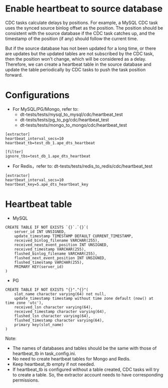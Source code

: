 # Enable heartbeat to source database

CDC tasks calculate delays by positions. For example, a MySQL CDC task uses the synced source binlog offset as the position. The position should be consistent with the source database if the CDC task catches up, and the timestamp of the position (if any) should follow the current time.

But if the source database has not been updated for a long time, or there are updates but the updated tables are not subscribed by the CDC task, then the position won't change, which will be considered as a delay. Therefore, we can create a heartbeat table in the source database and update the table periodically by CDC tasks to push the task position forward.

# Configurations

- For MySQL/PG/Mongo, refer to:
    - dt-tests/tests/mysql_to_mysql/cdc/heartbeat_test
    - dt-tests/tests/pg_to_pg/cdc/heartbeat_test
    - dt-tests/tests/mongo_to_mongo/cdc/heartbeat_test

```
[extractor]
heartbeat_interval_secs=10
heartbeat_tb=test_db_1.ape_dts_heartbeat

[filter]
ignore_tbs=test_db_1.ape_dts_heartbeat
```

- For Redis，refer to: dt-tests/tests/redis_to_redis/cdc/heartbeat_test
```
[extractor]
heartbeat_interval_secs=10
heartbeat_key=5.ape_dts_heartbeat_key
```

# Heartbeat table

- MySQL
```
CREATE TABLE IF NOT EXISTS `{}`.`{}`(
    server_id INT UNSIGNED,
    update_timestamp TIMESTAMP DEFAULT CURRENT_TIMESTAMP,
    received_binlog_filename VARCHAR(255),
    received_next_event_position INT UNSIGNED,
    received_timestamp VARCHAR(255),
    flushed_binlog_filename VARCHAR(255),
    flushed_next_event_position INT UNSIGNED,
    flushed_timestamp VARCHAR(255),
    PRIMARY KEY(server_id)
)
```

- PG
```
CREATE TABLE IF NOT EXISTS "{}"."{}"(
    slot_name character varying(64) not null,
    update_timestamp timestamp without time zone default (now() at time zone 'utc'),
    received_lsn character varying(64),
    received_timestamp character varying(64),
    flushed_lsn character varying(64),
    flushed_timestamp character varying(64),
    primary key(slot_name)
)
```

Note:
- The names of databases and tables should be the same with those of heartbeat_tb in task_config.ini.
- No need to create heartbeat tables for Mongo and Redis.
- Keep heartbeat_tb empty if not needed.
- If heartbeat_tb is configured without a table created, CDC tasks will try to create a table. So, the extractor account needs to have corresponding permissions.